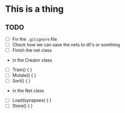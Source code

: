 # This is a thing

## TODO
- [ ] Fix the `.gitignore` file  
- [ ] Check how we can save the nets to dll's or somthing
- [ ] Finish the net class  

+ in the Creator class  
- [ ] Train() { }  
- [ ] Mutate() { }  
- [ ] Sort() { }  
+ in the Net class
- [ ] Load(synapses) { }  
- [ ] Store() { }  